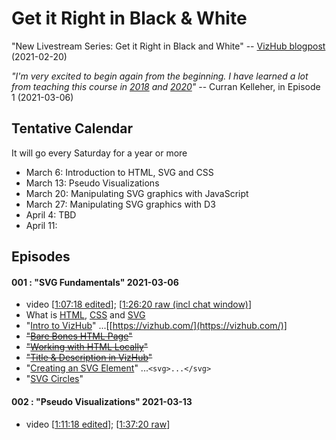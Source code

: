 # Get it Right in Black & White

"New Livestream Series: Get it Right in Black and White" -- [VizHub blogpost](https://vizhub.com/blog/2021/02/20/new-livestream-series-get-it-right-in-black-and-white/) (2021-02-20)

_"I'm very excited to begin again from the beginning. I have learned a lot from teaching this course in [2018](https://github.com/curran/dataviz-course-2018) and [2020](https://datavis.tech/datavis-2020/)"_ -- Curran Kelleher, in Episode 1 (2021-03-06)

## Tentative Calendar
It will go every Saturday for a year or more

* March 6: Introduction to HTML, SVG and CSS
* March 13: Pseudo Visualizations
* March 20: Manipulating SVG graphics with JavaScript
* March 27: Manipulating SVG graphics with D3
* April 4: TBD
* April 11:


## Episodes

#### 001 : "SVG Fundamentals" 2021-03-06
* video [[1:07:18 edited](https://www.youtube.com/watch?v=UQ_kqGDM8A4)]; [[1:26:20 raw (incl chat window)](https://www.youtube.com/watch?v=qaiS88ocS2M)]
* What is [HTML](https://youtu.be/UQ_kqGDM8A4?t=477), [CSS](https://youtu.be/UQ_kqGDM8A4?t=641) and [SVG](https://youtu.be/UQ_kqGDM8A4?t=703)
* "[Intro to VizHub](https://youtu.be/UQ_kqGDM8A4?t=1275)" ...[[https://vizhub.com/](https://vizhub.com/)]
* ~~"[Bare Bones HTML Page](https://youtu.be/UQ_kqGDM8A4?t=1463)"~~
* ~~"[Working with HTML Locally](https://youtu.be/UQ_kqGDM8A4?t=1668)"~~
* ~~"[Title & Description in VizHub](https://youtu.be/UQ_kqGDM8A4?t=1781)"~~
* "[Creating an SVG Element](https://youtu.be/UQ_kqGDM8A4?t=1844)" ...`<svg>...</svg>`
* "[SVG Circles](https://youtu.be/UQ_kqGDM8A4?t=1924)"

#### 002 : "Pseudo Visualizations" 2021-03-13
* video [[1:11:18 edited](https://www.youtube.com/watch?v=UunbNeXhhaU)]; [[1:37:20 raw](https://www.youtube.com/watch?v=f5mYd-ufank)]